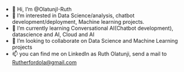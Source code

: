 - 👋 Hi, I’m @OlatunjI-Ruth
- 👀 I’m interested in Data Science/analysis, chatbot development/deployment, Machine learning projects.
- 🌱 I’m currently learning Conversational AI(Chatbot development), datascience and AI,   Cloud and AI
- 💞️ I’m looking to collaborate on Data Science and Machine Learning projects
- 📫 you can find me on LinkedIn as Ruth Olatunji, send a mail to Rutherfordola@gmail.com

<!---
OlatunjI-Ruth/OlatunjI-Ruth is a ✨ special ✨ repository because its `README.md` (this file) appears on your GitHub profile.
You can click the Preview link to take a look at your changes.
--->
